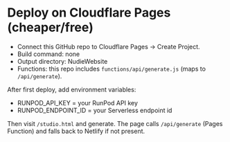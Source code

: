 # Deploy on Cloudflare Pages (cheaper/free)

- Connect this GitHub repo to Cloudflare Pages → Create Project.
- Build command: none
- Output directory: NudieWebsite
- Functions: this repo includes `functions/api/generate.js` (maps to `/api/generate`).

After first deploy, add environment variables:
- RUNPOD_API_KEY = your RunPod API key
- RUNPOD_ENDPOINT_ID = your Serverless endpoint id

Then visit `/studio.html` and generate. The page calls `/api/generate` (Pages Function) and falls back to Netlify if not present.